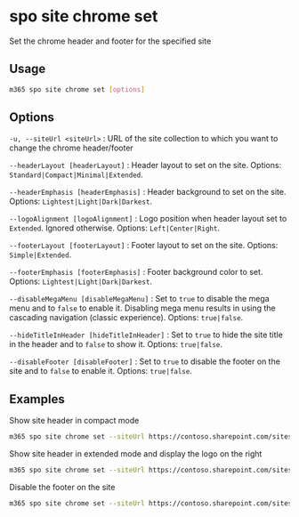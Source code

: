 # spo site chrome set

Set the chrome header and footer for the specified site

## Usage

```sh
m365 spo site chrome set [options]
```

## Options

`-u, --siteUrl <siteUrl>`
: URL of the site collection to which you want to change the chrome header/footer

`--headerLayout [headerLayout]`
: Header layout to set on the site. Options: `Standard|Compact|Minimal|Extended`.

`--headerEmphasis [headerEmphasis]`
: Header background to set on the site. Options: `Lightest|Light|Dark|Darkest`.

`--logoAlignment [logoAlignment]`
: Logo position when header layout set to `Extended`. Ignored otherwise. Options: `Left|Center|Right`.

`--footerLayout [footerLayout]`
: Footer layout to set on the site. Options: `Simple|Extended`.

`--footerEmphasis [footerEmphasis]`
: Footer background color to set. Options: `Lightest|Light|Dark|Darkest`.

`--disableMegaMenu [disableMegaMenu]`
: Set to `true` to disable the mega menu and to `false` to enable it. Disabling mega menu results in using the cascading navigation (classic experience). Options: `true|false`.

`--hideTitleInHeader [hideTitleInHeader]`
: Set to `true` to hide the site title in the header and to `false` to show it. Options: `true|false`.

`--disableFooter [disableFooter]`
: Set to `true` to disable the footer on the site and to `false` to enable it. Options: `true|false`.

## Examples

Show site header in compact mode

```sh
m365 spo site chrome set --siteUrl https://contoso.sharepoint.com/sites/project-x --headerLayout Compact
```

Show site header in extended mode and display the logo on the right

```sh
m365 spo site chrome set --siteUrl https://contoso.sharepoint.com/sites/project-x  --headerLayout Extended --logoAlignment Right
```

Disable the footer on the site

```sh
m365 spo site chrome set --siteUrl https://contoso.sharepoint.com/sites/project-x --disableFooter true
```
